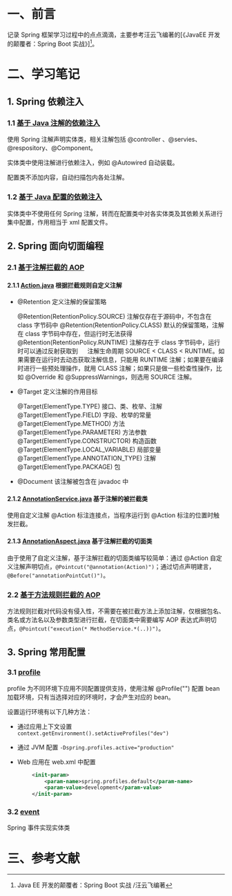# 一、前言

记录 Spring 框架学习过程中的点点滴滴，主要参考汪云飞编著的[《JavaEE 开发的颠覆者：Spring Boot 实战》][^1]。

# 二、学习笔记

## 1. Spring 依赖注入

### 1.1 [基于 Java 注解的依赖注入](ioc/src/main/java/com/moonspirit/springlearning/ioc/annotationconfig/)

使用 Spring 注解声明实体类，相关注解包括 @controller 、@servies、@respository、@Component。

实体类中使用注解进行依赖注入，例如 @Autowired 自动装载。

配置类不添加内容，自动扫描包内各处注解。

### 1.2 [基于 Java 配置的依赖注入](ioc/src/main/java/com/moonspirit/springlearning/ioc/javaconfig/)

实体类中不使用任何 Spring 注解，转而在配置类中对各实体类及其依赖关系进行集中配置，作用相当于 xml 配置文件。

## 2. Spring 面向切面编程

### 2.1 [基于注解拦截的 AOP](aop/src/main/java/com/moonspirit/springlearning/aop/annotationaop/)

#### 2.1.1 [Action.java](aop/src/main/java/com/moonspirit/springlearning/aop/annotationaop/Action.java) 根据拦截规则自定义注解

- @Retention 定义注解的保留策略

  @Retention(RetentionPolicy.SOURCE)  注解仅存在于源码中，不包含在 class 字节码中
  @Retention(RetentionPolicy.CLASS)   默认的保留策略，注解在 class 字节码中存在，但运行时无法获得
  @Retention(RetentionPolicy.RUNTIME) 注解存在于 class 字节码中，运行时可以通过反射获取到
　
注解生命周期 SOURCE < CLASS < RUNTIME。如果需要在运行时去动态获取注解信息，只能用 RUNTIME 注解；如果要在编译时进行一些预处理操作，就用 CLASS 注解；如果只是做一些检查性操作，比如 @Override 和 @SuppressWarnings，则选用  SOURCE 注解。

- @Target 定义注解的作用目标

  @Target(ElementType.TYPE)             接口、类、枚举、注解
  @Target(ElementType.FIELD)            字段、枚举的常量
  @Target(ElementType.METHOD)           方法
  @Target(ElementType.PARAMETER)        方法参数
  @Target(ElementType.CONSTRUCTOR)      构造函数
  @Target(ElementType.LOCAL_VARIABLE)   局部变量
  @Target(ElementType.ANNOTATION_TYPE)  注解
  @Target(ElementType.PACKAGE)          包

- @Document 该注解被包含在 javadoc 中

#### 2.1.2 [AnnotationService.java](aop/src/main/java/com/moonspirit/springlearning/aop/annotationaop/AnnotationService.java) 基于注解的被拦截类

使用自定义注解 @Action 标注连接点，当程序运行到 @Action 标注的位置时触发拦截。

#### 2.1.3 [AnnotationAspect.java](aop/src/main/java/com/moonspirit/springlearning/aop/annotationaop/AnnotationAspect.java) 基于注解拦截的切面类

由于使用了自定义注解，基于注解拦截的切面类编写较简单：通过 @Action 自定义注解声明切点，`@Pointcut("@annotation(Action)")`；通过切点声明建言，`@Before("annotationPointCut()")`。

### 2.2 [基于方法规则拦截的 AOP](aop/src/main/java/com/moonspirit/springlearning/aop/methodaop/)

方法规则拦截对代码没有侵入性，不需要在被拦截方法上添加注解，仅根据包名、类名或方法名以及参数类型进行拦截，在切面类中需要编写 AOP 表达式声明切点，`@Pointcut("execution(* MethodService.*(..))")`。

## 3. Spring 常用配置

### 3.1 [profile](setting/src/main/java/com/moonspirit/springlearning/setting/profile/)

profile 为不同环境下应用不同配置提供支持，使用注解 @Profile("") 配置 bean 加载环境，只有当选择对应的环境时，才会产生对应的 bean。

设置运行环境有以下几种方法：

- 通过应用上下文设置 `context.getEnvironment().setActiveProfiles("dev")`

- 通过 JVM 配置 `-Dspring.profiles.active="production"`

- Web 应用在 web.xml 中配置

```xml
        <init-param>
            <param-name>spring.profiles.default</param-name>
            <param-value>development</param-value>
        </init-param>
```

### 3.2 [event](setting/src/main/java/com/moonspirit/springlearning/setting/event/)

Spring 事件实现实体类

# 三、参考文献

[^1]: Java EE 开发的颠覆者：Spring Boot 实战 /汪云飞编著
